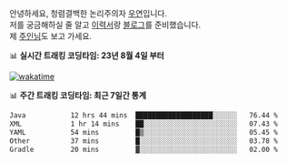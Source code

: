 안녕하세요, 청렴결백한 논리주의자 [우연](https://dev-wooyeon.github.io/quiz-app/)입니다.  
저를 궁금해하실 줄 알고 [이력서](https://ieunune.notion.site/d836ecc9172144d4b39f185b89f16a62)랑 [블로그](https://notion-blog-ieunune.vercel.app)를 준비했습니다.  
제 [주인님](https://www.instagram.com/lovely_hiru_hari_s2/)도 보고 가세요.


📊 **실시간 트래킹 코딩타임: 23년 8월 4일 부터**  

[![wakatime](https://wakatime.com/badge/user/099dd627-fdab-4072-b87a-fa91c7a76d8d.svg?style=for-the-badge)](https://wakatime.com/@099dd627-fdab-4072-b87a-fa91c7a76d8d)

📊 **주간 트래킹 코딩타임: 최근 7일간 통계**

<!--START_SECTION:waka-->

```txt
Java           12 hrs 44 mins  ███████████████████░░░░░░   76.44 %
XML            1 hr 14 mins    ██░░░░░░░░░░░░░░░░░░░░░░░   07.43 %
YAML           54 mins         █▒░░░░░░░░░░░░░░░░░░░░░░░   05.45 %
Other          37 mins         █░░░░░░░░░░░░░░░░░░░░░░░░   03.78 %
Gradle         20 mins         ▓░░░░░░░░░░░░░░░░░░░░░░░░   02.00 %
```

<!--END_SECTION:waka-->

<!-- ![](./profile-3d-contrib/profile-night-view.svg)-->
